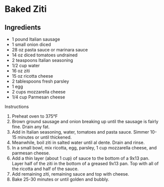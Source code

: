# Baked Ziti

## Ingredients
* 1 pound Italian sausage
* 1 small onion diced
* 28 oz pasta sauce or marinara sauce
* 14 oz diced tomatoes undrained
* 2 teaspoons Italian seasoning
* 1/2 cup water
* 16 oz ziti
* 15 oz ricotta cheese
* 2 tablespoons fresh parsley
* 1 egg
* 2 cups mozzarella cheese
* 1/4 cup Parmesan cheese

Instructions

1. Preheat oven to 375°F
1. Brown ground sausage and onion breaking up until the sausage is fairly fine. Drain any fat.
1. Add in Italian seasoning, water, tomatoes and pasta sauce. Simmer 10-15 minutes or until thickened.
1. Meanwhile, boil ziti in salted water until al dente. Drain and rinse.
1. In a small bowl, mix ricotta, egg, parsley, 1 cup mozzarella cheese, and parmesan cheese.
1. Add a thin layer (about 1 cup) of sauce to the bottom of a 9x13 pan. Layer half of the ziti in the bottom of a greased 9x13 pan. Top with all of the ricotta and half of the sauce.
1. Add remaining ziti, remaining sauce and top with cheese.
1. Bake 25-30 minutes or until golden and bubbly.
